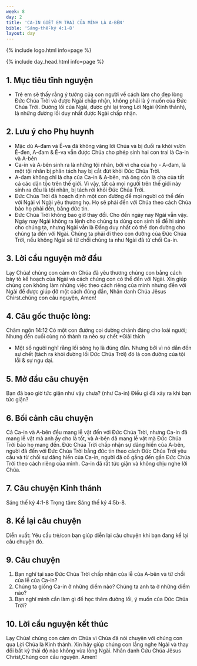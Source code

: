 ```yaml
---
week: 8
day: 2
title: 'CA-IN GIẾT EM TRAI CỦA MÌNH LÀ A-BÊN'
bible: 'Sáng-thế-ký 4:1-8'
layout: day
---
```



{% include logo.html info=page %}

{% include day_head.html info=page %}

## 1. Mục tiêu tĩnh nguyện
- Trẻ em sẽ thấy rằng ý tưởng của con người về cách làm cho đẹp lòng Đức Chúa Trời và được Ngài chấp nhận, không phải là ý muốn của Đức Chúa Trời. Đường lối của Ngài, được ghi lại trong Lời Ngài (Kinh thánh), là những đường lối duy nhất được Ngài chấp nhận.

## 2. Lưu ý cho Phụ huynh
 - Mặc dù A-đam và Ê-va đã không vâng lời Chúa và bị đuổi ra khỏi vườn Ê-đen, A-đam & Ê-va vẫn được Chúa cho phép sinh hai con trai là Ca-in và A-bên
- Ca-in và A-bên sinh ra là những tội nhân, bởi vì cha của họ - A-đam, là một tội nhân bị phân tách hay bị cắt đứt khỏi Đức Chúa Trời.
- A-đam không chỉ là cha của Ca-in & A-bên, mà ông còn là cha của tất cả các dân tộc trên thế giới. Vì vậy, tất cả mọi người trên thế giới này sinh ra đều là tội nhân, bị tách rời khỏi Đức Chúa Trời.
- Đức Chúa Trời đã hoạch định một con đường để mọi người có thể đến với Ngài vì Ngài yêu thương họ. Họ sẽ phải đến với Chúa theo cách Chúa bảo họ phải đến, bằng đức tin.
- Đức Chúa Trời không bao giờ thay đổi. Cho đến ngày nay Ngài vẫn vậy. Ngày nay Ngài không ra lệnh cho chúng ta  dùng con sinh tế để hi sinh cho chúng ta, nhưng Ngài vẫn là Đấng duy nhất có thể dọn đường cho chúng ta đến với Ngài. Chúng ta phải đi theo con đường của Đức Chúa Trời, nếu không Ngài sẽ từ chối chúng ta như Ngài đã từ chối Ca-in.

## 3. Lời cầu nguyện mở đầu
Lạy Chúa! chúng con cảm ơn Chúa đã yêu thương chúng con bằng cách bày tỏ kế hoạch của Ngài và cách chúng con có thể đến với Ngài. Xin giúp chúng con không làm những việc theo cách riêng của mình nhưng đến với Ngài để được giúp đỡ một cách đúng đắn, Nhân danh Chúa Jêsus Chirst.chúng con cầu nguyện, Amen!

## 4. Câu gốc thuộc lòng:
Châm ngôn 14:12 Có một con đường coi dường chánh đáng cho loài người; Nhưng đến cuối cùng nó thành ra nẻo sự chết
*Giải thích
- Một số người nghĩ rằng lối sông họ là đúng đắn. Nhưng bởi vì nó dẫn đến sự chết (tách ra khỏi đường lối Đức Chúa Trời) đó là con đường của tội lỗi & sự ngu dại.

## 5. Mở đầu câu chuyện
Bạn đã bao giờ tức giận như vậy chưa? (như Ca-in)
Điều gì đã xảy ra khi bạn tức giận?

## 6. Bối cảnh câu chuyện
Cả Ca-in và A-bên đều mang lễ vật đến với Đức Chúa Trời, nhưng Ca-in đã mang lễ vật mà anh ấy cho là tốt, và A-bên đã mang lễ vật mà Đức Chúa Trời bảo họ mang đến. Đức Chúa Trời chấp nhận sự dâng hiến của A-bên, người đã đến với Đức Chúa Trời bằng đức tin theo cách Đức Chúa Trời yêu cầu và từ chối sự dâng hiến của Ca-in, người đã cố gắng đến gần Đức Chúa Trời theo cách riêng của mình. Ca-in đã rất tức giận và không chịu nghe lời Chúa.

## 7. Câu chuyện Kinh thánh
Sáng thế ký 4:1-8
Trọng tâm: Sáng thế ký 4:5b-8.

## 8. Kể lại câu chuyện
Diễn xuất: Yêu cầu trẻ/con bạn giúp diễn lại câu chuyện khi bạn đang kể lại câu chuyện đó.

## 9. Câu chuyện
1. Bạn nghĩ tại sao Đức Chúa Trời chấp nhận của lễ của A-bên và từ chối của lễ của Ca-in?
2. Chúng ta giống Ca-in ở những điểm nào? Chúng ta anh ta ở những điểm nào?
3. Bạn nghĩ mình cần làm gì để học thêm đường lối, ý muốn của Đức Chúa Trời?

## 10. Lời cầu nguyện kết thúc
Lạy Chúa! chúng con cảm ơn Chúa vì Chúa đã nói chuyện với chúng con qua Lời Chúa là Kinh thánh. Xin hãy giúp chúng con lắng nghe Ngài và thay đổi bất kỳ thái độ nào không vừa lòng Ngài. Nhân danh Cứu Chúa Jêsus Christ,Chúng con cầu nguyện. Amen!
